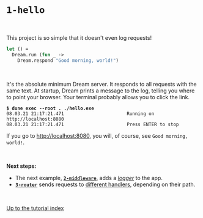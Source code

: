 # `1-hello`

<br>

This project is so simple that it doesn't even log requests!

```ocaml
let () =
  Dream.run (fun _ ->
    Dream.respond "Good morning, world!")
```

<br>

It's the absolute minimum Dream server. It responds to all requests with the
same text. At startup, Dream prints a message to the log, telling you where to
point your browser. Your terminal probably allows you to click the link.

<pre><code><b>$ dune exec --root . ./hello.exe</b>
08.03.21 21:17:21.471                       Running on http://localhost:8080
08.03.21 21:17:21.471                       Press ENTER to stop
</code></pre>

If you go to [http://localhost:8080](http://localhost:8080), you will, of
course, see `Good morning, world!`.

<br>

**Next steps:**

- The next example, [**`2-middleware`**](../2-middleware/#files), adds a
  [*logger*](https://aantron.github.io/dream/#val-logger) to the app.
- [**`3-router`**](../3-router/#files) sends requests to
  [different handlers](https://aantron.github.io/dream/#routing), depending on
  their path.

<br>

[Up to the tutorial index](../#readme)
